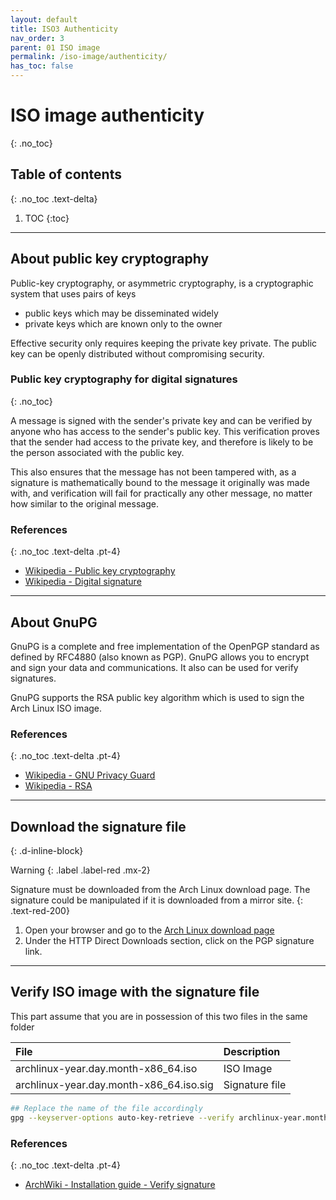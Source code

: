 ```yaml
---
layout: default
title: ISO3 Authenticity
nav_order: 3
parent: 01 ISO image
permalink: /iso-image/authenticity/
has_toc: false
---
```


# ISO image authenticity
{: .no_toc}

## Table of contents
{: .no_toc .text-delta}

1. TOC
{:toc}

---

## About public key cryptography

Public-key cryptography, or asymmetric cryptography, is a cryptographic system that uses pairs of keys

- public keys which may be disseminated widely
- private keys which are known only to the owner

Effective security only requires keeping the private key private. The public key can be openly distributed without compromising security.

### Public key cryptography for digital signatures
{: .no_toc}

A message is signed with the sender's private key and can be verified by anyone who has access to the sender's public key. This verification proves that the sender had access to the private key, and therefore is likely to be the person associated with the public key.

This also ensures that the message has not been tampered with, as a signature is mathematically bound to the message it originally was made with, and verification will fail for practically any other message, no matter how similar to the original message.

### References
{: .no_toc .text-delta .pt-4}

- [Wikipedia - Public key cryptography](https://en.wikipedia.org/wiki/Public-key_cryptography)
- [Wikipedia - Digital signature](https://en.wikipedia.org/wiki/Digital_signature)

---

## About GnuPG

GnuPG is a complete and free implementation of the OpenPGP standard as defined by RFC4880 (also known as PGP). GnuPG allows you to encrypt and sign your data and communications. It also can be used for verify signatures.

GnuPG supports the RSA public key algorithm which is used to sign the Arch Linux ISO image.

### References
{: .no_toc .text-delta .pt-4}

- [Wikipedia - GNU Privacy Guard](https://en.wikipedia.org/wiki/GNU_Privacy_Guard)
- [Wikipedia - RSA](https://en.wikipedia.org/wiki/RSA_(cryptosystem))

---

## Download the signature file
{: .d-inline-block}

Warning
{: .label .label-red .mx-2}

Signature must be downloaded from the Arch Linux download page. The signature could be manipulated if it is downloaded from a mirror site.
{: .text-red-200}

1. Open your browser and go to the [Arch Linux download page](https://www.archlinux.org/download/)
1. Under the HTTP Direct Downloads section, click on the PGP signature link.

---

## Verify ISO image with the signature file

This part assume that you are in possession of this two files in the same folder

| File                                    | Description    |
| :-------------------------------------- | :------------- |
| archlinux-year.day.month-x86_64.iso     | ISO Image      |
| archlinux-year.day.month-x86_64.iso.sig | Signature file |

```bash
## Replace the name of the file accordingly
gpg --keyserver-options auto-key-retrieve --verify archlinux-year.month.day-x86_64.iso.sig
```

### References
{: .no_toc .text-delta .pt-4}

- [ArchWiki - Installation guide - Verify signature](https://wiki.archlinux.org/index.php/Installation_guide#Verify_signature)
